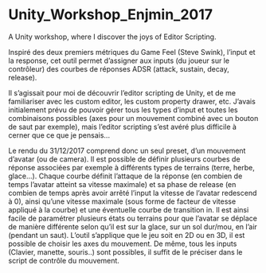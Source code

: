 # Unity_Workshop_Enjmin_2017
A Unity workshop, where I discover the joys of Editor Scripting.

Inspiré des deux premiers métriques du Game Feel (Steve Swink), l’input et la response, cet outil permet d’assigner aux inputs (du joueur sur le contrôleur) des courbes de réponses ADSR (attack, sustain, decay, release). 

Il s’agissait pour moi de découvrir l’editor scripting de Unity, et de me familiariser avec les custom editor, les custom property drawer, etc. J’avais initialement prévu de pouvoir gérer tous les types d’input et toutes les combinaisons possibles (axes pour un mouvement combiné avec un bouton de saut par exemple), mais l’editor scripting s’est avéré plus difficile à cerner que ce que je pensais... 

Le rendu du 31/12/2017 comprend donc un seul preset, d’un mouvement d’avatar (ou de camera). Il est possible de définir plusieurs courbes de réponse associées par exemple à différents types de terrains (terre, herbe, glace...). 
Chaque courbe définit l’attaque de la réponse (en combien de temps l’avatar atteint sa vitesse maximale) et sa phase de release (en combien de temps après avoir arrêté l’input la vitesse de l’avatar redescend à 0), ainsi qu’une vitesse maximale (sous forme de facteur de vitesse appliqué à la courbe) et une éventuelle courbe de transition in. 
Il est ainsi facile de paramétrer plusieurs états ou terrains pour que l’avatar se déplace de manière différente selon qu’il est sur la glace, sur un sol dur/mou, en l’air (pendant un saut). L’outil s’applique que le jeu soit en 2D ou en 3D, il est possible de choisir les axes du mouvement. De même, tous les inputs (Clavier, manette, souris..) sont possibles, il suffit de le préciser dans le script de contrôle du mouvement.
